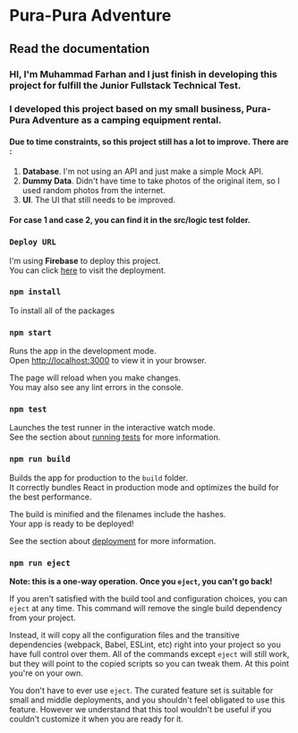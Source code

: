 # Pura-Pura Adventure

## Read the documentation

### HI, I'm Muhammad Farhan and I just finish in developing this project for fulfill the **Junior Fullstack Technical Test**.

### I developed this project based on my small business, **Pura-Pura Adventure** as a camping equipment rental.

#### Due to time constraints, so this project still has a lot to improve. There are :

1. **Database**. I'm not using an API and just make a simple Mock API.
2. **Dummy Data**. Didn't have time to take photos of the original item, so I used random photos from the internet.
3. **UI**. The UI that still needs to be improved.

#### For case 1 and case 2, you can find it in the src/logic test folder.

### `Deploy URL`

I'm using **Firebase** to deploy this project.\
You can click [here](https://pura-pura-adventure.web.app/) to visit the deployment.

### `npm install`

To install all of the packages

### `npm start`

Runs the app in the development mode.\
Open [http://localhost:3000](http://localhost:3000) to view it in your browser.

The page will reload when you make changes.\
You may also see any lint errors in the console.

### `npm test`

Launches the test runner in the interactive watch mode.\
See the section about [running tests](https://facebook.github.io/create-react-app/docs/running-tests) for more information.

### `npm run build`

Builds the app for production to the `build` folder.\
It correctly bundles React in production mode and optimizes the build for the best performance.

The build is minified and the filenames include the hashes.\
Your app is ready to be deployed!

See the section about [deployment](https://facebook.github.io/create-react-app/docs/deployment) for more information.

### `npm run eject`

**Note: this is a one-way operation. Once you `eject`, you can't go back!**

If you aren't satisfied with the build tool and configuration choices, you can `eject` at any time. This command will remove the single build dependency from your project.

Instead, it will copy all the configuration files and the transitive dependencies (webpack, Babel, ESLint, etc) right into your project so you have full control over them. All of the commands except `eject` will still work, but they will point to the copied scripts so you can tweak them. At this point you're on your own.

You don't have to ever use `eject`. The curated feature set is suitable for small and middle deployments, and you shouldn't feel obligated to use this feature. However we understand that this tool wouldn't be useful if you couldn't customize it when you are ready for it.

